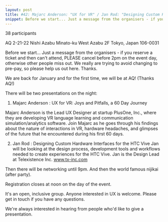 ```yaml
---
layout: post
title: #42: Majarc Anderson: "UX for VR" / Jan Rod: "Designing Custom Hardware for the VIVE"
snippet: Before we start... Just a message from the organisers - if you reserve a ticket and then can't ...
---
```

38 participants

AQ 2-21-22 Nishi Azabu Minato-ku West Azabu 2F Tokyo, Japan 106-0031

Before we start...
Just a message from the organisers - if you reserve a ticket and then can't attend, PLEASE cancel before 2pm on the event day, otherwise other people miss out. We really are trying to avoid changing to pre-pay, so please help us out here. Thanks.

We are back for January and for the first time, we will be at AQ! (Thanks AQ!)

There will be two presentations on the night:

1) Majarc Anderson : UX for VR: Joys and Pitfalls, a 60 Day Journey

Majarc Anderson is the Lead UX Designer at startup PlusOne, Inc., where they are developing VR language learning and communication simulation/analytics software. Join Majarc as he goes through his findings about the nature of interactions in VR, hardware headaches, and glimpses of the future that he encountered during his first 60 days.

2) Jan Rod : Designing Custom Hardware Interfaces for the HTC Vive
Jan will be looking at the design process, development tools and workflows needed to create experiences for the HTC Vive.
Jan is the Design Lead at Telexistence Inc. www.tx-inc.com

Then there will be networking until 9pm. And then the world famous nijikai (after party).

Registration closes at noon on the day of the event.

It's an open, inclusive group. Anyone interested in UX is welcome. Please get in touch if you have any questions.

We're always interested in hearing from people who'd like to give a presentation.

